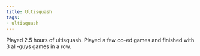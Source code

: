 ```yaml
---
title: Ultisquash
tags:
- ultisquash
---
```


Played 2.5 hours of ultisquash. Played a few co-ed games and finished with 3 all-guys games in a row. 
